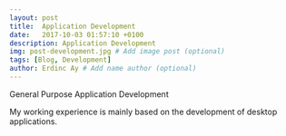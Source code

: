 ```yaml
---
layout: post
title:  Application Development
date:   2017-10-03 01:57:10 +0100
description: Application Development
img: post-development.jpg # Add image post (optional)
tags: [Blog, Development]
author: Erdinc Ay # Add name author (optional)
---
```

General Purpose Application Development

My working experience is mainly based on the development of desktop applications.

